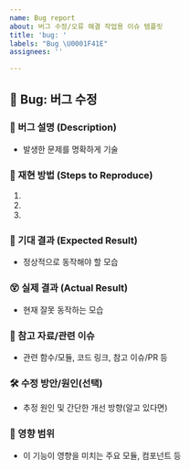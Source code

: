 ```yaml
---
name: Bug report
about: 버그 수정/오류 해결 작업용 이슈 템플릿
title: 'bug: '
labels: "Bug \U0001F41E"
assignees: ''

---
```


## 🐛 Bug: 버그 수정

### 📝 버그 설명 (Description)
- 발생한 문제를 명확하게 기술

### 🔁 재현 방법 (Steps to Reproduce)
1. 
2. 
3. 

### 🤔 기대 결과 (Expected Result)
- 정상적으로 동작해야 할 모습

### 😵 실제 결과 (Actual Result)
- 현재 잘못 동작하는 모습

### 🔗 참고 자료/관련 이슈
- 관련 함수/모듈, 코드 링크, 참고 이슈/PR 등

### 🛠️ 수정 방안/원인(선택)
- 추정 원인 및 간단한 개선 방향(알고 있다면)

### 🧩 영향 범위
- 이 기능이 영향을 미치는 주요 모듈, 컴포넌트 등
